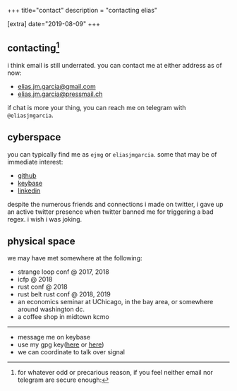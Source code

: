 +++
title="contact"
description = "contacting elias"

[extra]
date="2019-08-09"
+++

## contacting[^1]

i think email is still underrated. you can contact me at either address as of now:
- <elias.jm.garcia@gmail.com>
- <elias.jm.garcia@pressmail.ch>

if chat is more your thing, you can reach  me on telegram with
`@eliasjmgarcia`.

## cyberspace

you can typically find me as `ejmg` or `eliasjmgarcia`. some that may be of immediate interest:
- [github](https://github.com/ejmg)
- [keybase](https://keybase.io/ejmg)
- [linkedin](https://www.linkedin.com/in/ejmg)

despite the numerous friends and connections i made on twitter, i gave up an
active twitter presence when twitter banned me for triggering a bad regex. i
wish i was joking.

## physical space

we may have met somewhere at the following:

- strange loop conf @ 2017, 2018
- icfp @ 2018
- rust conf @ 2018
- rust belt rust conf @ 2018, 2019
- an economics seminar at UChicago, in the bay area, or somewhere around
  washington dc.
- a coffee shop in midtown kcmo

---

[^1]: for whatever odd or precarious reason, if you feel neither email nor telegram
are secure enough:
- message me on keybase
- use my gpg key([here](../ejmg.asc) or
  [here](https://keybase.io/ejmg/pgp_keys.asc))
- we can coordinate to talk over signal
